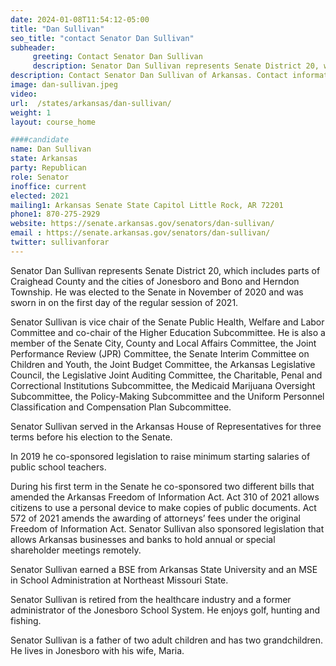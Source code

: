 ```yaml
---
date: 2024-01-08T11:54:12-05:00
title: "Dan Sullivan"
seo_title: "contact Senator Dan Sullivan"
subheader:
     greeting: Contact Senator Dan Sullivan
     description: Senator Dan Sullivan represents Senate District 20, which includes parts of Craighead County and the cities of Jonesboro and Bono and Herndon Township. He was elected to the Senate in November of 2020 and was sworn in on the first day of the regular session of 2021.
description: Contact Senator Dan Sullivan of Arkansas. Contact information for Dan Sullivan includes email address, phone number, and mailing address.
image: dan-sullivan.jpeg
video:
url:  /states/arkansas/dan-sullivan/
weight: 1
layout: course_home

####candidate
name: Dan Sullivan
state: Arkansas
party: Republican
role: Senator
inoffice: current
elected: 2021
mailing1: Arkansas Senate State Capitol Little Rock, AR 72201
phone1: 870-275-2929
website: https://senate.arkansas.gov/senators/dan-sullivan/
email : https://senate.arkansas.gov/senators/dan-sullivan/
twitter: sullivanforar
---
```


Senator Dan Sullivan represents Senate District 20, which includes parts of Craighead County and the cities of Jonesboro and Bono and Herndon Township. He was elected to the Senate in November of 2020 and was sworn in on the first day of the regular session of 2021.

Senator Sullivan is vice chair of the Senate Public Health, Welfare and Labor Committee and co-chair of the Higher Education Subcommittee.  He is also a member of the Senate City, County and Local Affairs Committee, the Joint Performance Review (JPR) Committee, the Senate Interim Committee on Children and Youth, the Joint Budget Committee, the Arkansas Legislative Council, the Legislative Joint Auditing Committee, the Charitable, Penal and Correctional Institutions Subcommittee, the Medicaid Marijuana Oversight Subcommittee, the Policy-Making Subcommittee and the Uniform Personnel Classification and Compensation Plan Subcommittee.

Senator Sullivan served in the Arkansas House of Representatives for three terms before his election to the Senate.

In 2019 he co-sponsored legislation to raise minimum starting salaries of public school teachers.

During his first term in the Senate he co-sponsored two different bills that amended the Arkansas Freedom of Information Act.  Act 310 of 2021 allows citizens to use a personal device to make copies of public documents.  Act 572 of 2021 amends the awarding of attorneys’ fees under the original Freedom of Information Act.  Senator Sullivan also sponsored legislation that allows Arkansas businesses and banks to hold annual or special shareholder meetings remotely.

Senator Sullivan earned a BSE from Arkansas State University and an MSE in School Administration at Northeast Missouri State.

Senator Sullivan is retired from the healthcare industry and a former administrator of the Jonesboro School System.  He enjoys golf, hunting and fishing.

Senator Sullivan is a father of two adult children and has two grandchildren.  He lives in Jonesboro with his wife, Maria.
